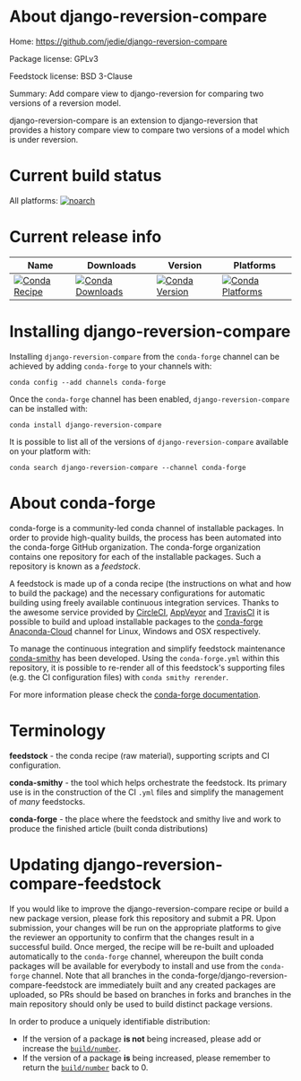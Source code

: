 About django-reversion-compare
==============================

Home: https://github.com/jedie/django-reversion-compare

Package license: GPLv3

Feedstock license: BSD 3-Clause

Summary: Add compare view to django-reversion for comparing two versions of a reversion model.

django-reversion-compare is an extension to django-reversion that provides a history compare view to compare two versions of a model which is under reversion.

Current build status
====================

All platforms:
[![noarch](https://img.shields.io/circleci/project/github/conda-forge/django-reversion-compare-feedstock/master.svg?label=noarch)](https://circleci.com/gh/conda-forge/django-reversion-compare-feedstock)

Current release info
====================

| Name | Downloads | Version | Platforms |
| --- | --- | --- | --- |
| [![Conda Recipe](https://img.shields.io/badge/recipe-django--reversion--compare-green.svg)](https://anaconda.org/conda-forge/django-reversion-compare) | [![Conda Downloads](https://img.shields.io/conda/dn/conda-forge/django-reversion-compare.svg)](https://anaconda.org/conda-forge/django-reversion-compare) | [![Conda Version](https://img.shields.io/conda/vn/conda-forge/django-reversion-compare.svg)](https://anaconda.org/conda-forge/django-reversion-compare) | [![Conda Platforms](https://img.shields.io/conda/pn/conda-forge/django-reversion-compare.svg)](https://anaconda.org/conda-forge/django-reversion-compare) |

Installing django-reversion-compare
===================================

Installing `django-reversion-compare` from the `conda-forge` channel can be achieved by adding `conda-forge` to your channels with:

```
conda config --add channels conda-forge
```

Once the `conda-forge` channel has been enabled, `django-reversion-compare` can be installed with:

```
conda install django-reversion-compare
```

It is possible to list all of the versions of `django-reversion-compare` available on your platform with:

```
conda search django-reversion-compare --channel conda-forge
```


About conda-forge
=================

conda-forge is a community-led conda channel of installable packages.
In order to provide high-quality builds, the process has been automated into the
conda-forge GitHub organization. The conda-forge organization contains one repository
for each of the installable packages. Such a repository is known as a *feedstock*.

A feedstock is made up of a conda recipe (the instructions on what and how to build
the package) and the necessary configurations for automatic building using freely
available continuous integration services. Thanks to the awesome service provided by
[CircleCI](https://circleci.com/), [AppVeyor](https://www.appveyor.com/)
and [TravisCI](https://travis-ci.org/) it is possible to build and upload installable
packages to the [conda-forge](https://anaconda.org/conda-forge)
[Anaconda-Cloud](https://anaconda.org/) channel for Linux, Windows and OSX respectively.

To manage the continuous integration and simplify feedstock maintenance
[conda-smithy](https://github.com/conda-forge/conda-smithy) has been developed.
Using the ``conda-forge.yml`` within this repository, it is possible to re-render all of
this feedstock's supporting files (e.g. the CI configuration files) with ``conda smithy rerender``.

For more information please check the [conda-forge documentation](https://conda-forge.org/docs/).

Terminology
===========

**feedstock** - the conda recipe (raw material), supporting scripts and CI configuration.

**conda-smithy** - the tool which helps orchestrate the feedstock.
                   Its primary use is in the construction of the CI ``.yml`` files
                   and simplify the management of *many* feedstocks.

**conda-forge** - the place where the feedstock and smithy live and work to
                  produce the finished article (built conda distributions)


Updating django-reversion-compare-feedstock
===========================================

If you would like to improve the django-reversion-compare recipe or build a new
package version, please fork this repository and submit a PR. Upon submission,
your changes will be run on the appropriate platforms to give the reviewer an
opportunity to confirm that the changes result in a successful build. Once
merged, the recipe will be re-built and uploaded automatically to the
`conda-forge` channel, whereupon the built conda packages will be available for
everybody to install and use from the `conda-forge` channel.
Note that all branches in the conda-forge/django-reversion-compare-feedstock are
immediately built and any created packages are uploaded, so PRs should be based
on branches in forks and branches in the main repository should only be used to
build distinct package versions.

In order to produce a uniquely identifiable distribution:
 * If the version of a package **is not** being increased, please add or increase
   the [``build/number``](https://conda.io/docs/user-guide/tasks/build-packages/define-metadata.html#build-number-and-string).
 * If the version of a package **is** being increased, please remember to return
   the [``build/number``](https://conda.io/docs/user-guide/tasks/build-packages/define-metadata.html#build-number-and-string)
   back to 0.
